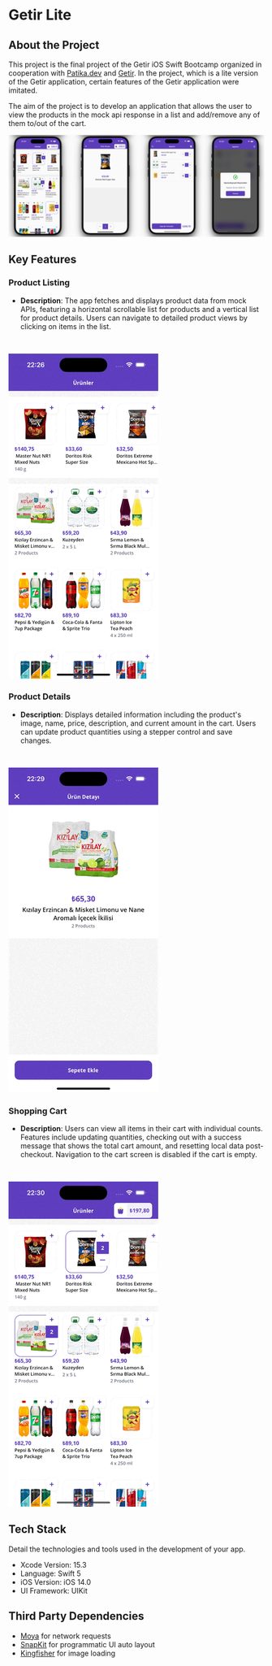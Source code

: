 # Getir Lite

## About the Project
This project is the final project of the Getir iOS Swift Bootcamp organized in cooperation with [Patika.dev](https://www.patika.dev) and [Getir](https://getir.com). In the project, which is a lite version of the Getir application, certain features of the Getir application were imitated.

The aim of the project is to develop an application that allows the user to view the products in the mock api response in a list and add/remove any of them to/out of the cart.

![Screens](Screenshots/MainPages.png)
## Key Features


### Product Listing
- **Description**: The app fetches and displays product data from mock APIs, featuring a horizontal scrollable list for products and a vertical list for product details. Users can navigate to detailed product views by clicking on items in the list.

<br>

![Product Listing](GIFS/ProductListing.gif)

### Product Details
- **Description**: Displays detailed information including the product's image, name, price, description, and current amount in the cart. Users can update product quantities using a stepper control and save changes.

<br>

![Product Details](GIFS/ProductDetails.gif)

### Shopping Cart
- **Description**: Users can view all items in their cart with individual counts. Features include updating quantities, checking out with a success message that shows the total cart amount, and resetting local data post-checkout. Navigation to the cart screen is disabled if the cart is empty.

<br>

![Shopping Cart](GIFS/Cart.gif)
## Tech Stack
Detail the technologies and tools used in the development of your app.
- Xcode Version: 15.3
- Language: Swift 5
- iOS Version: iOS 14.0
- UI Framework: UIKit

## Third Party Dependencies

- [Moya](https://github.com/Moya/Moya) for network requests
- [SnapKit](https://github.com/SnapKit/SnapKit) for programmatic UI auto layout
- [Kingfisher](https://github.com/onevcat/Kingfisher) for image loading

